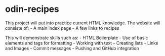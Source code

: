 # odin-recipes

This project will put into practice current HTML knowledge.
The website will consiste of:
	- A main index page
	- A few links to recipes

This will demonstrate skills such as:
	- HTML Boilerplate
	- Use of basic elements and tags for formatting
	- Working with text
	- Creating lists
	- Links and Images
	- Commit messages
	- Pushing and GitHub integration